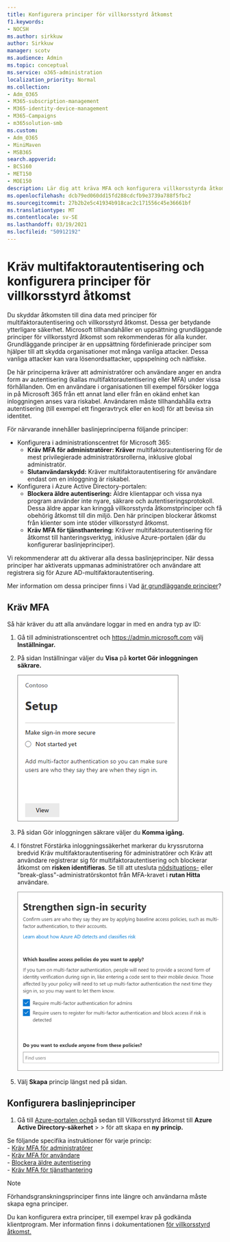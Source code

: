 ```yaml
---
title: Konfigurera principer för villkorsstyrd åtkomst
f1.keywords:
- NOCSH
ms.author: sirkkuw
author: Sirkkuw
manager: scotv
ms.audience: Admin
ms.topic: conceptual
ms.service: o365-administration
localization_priority: Normal
ms.collection:
- Adm_O365
- M365-subscription-management
- M365-identity-device-management
- M365-Campaigns
- m365solution-smb
ms.custom:
- Adm_O365
- MiniMaven
- MSB365
search.appverid:
- BCS160
- MET150
- MOE150
description: Lär dig att kräva MFA och konfigurera villkorsstyrda åtkomstprinciper för Microsoft 365 för företag.
ms.openlocfilehash: dcb79ed060dd15fd288cdcfb9e3739a788f5fbc2
ms.sourcegitcommit: 27b2b2e5c41934b918cac2c171556c45e36661bf
ms.translationtype: MT
ms.contentlocale: sv-SE
ms.lasthandoff: 03/19/2021
ms.locfileid: "50912192"
---
```

# <a name="require-multi-factor-authentication-and-set-up-conditional-access-policies"></a>Kräv multifaktorautentisering och konfigurera principer för villkorsstyrd åtkomst

Du skyddar åtkomsten till dina data med principer för multifaktorautentisering och villkorsstyrd åtkomst. Dessa ger betydande ytterligare säkerhet. Microsoft tillhandahåller en uppsättning grundläggande principer för villkorsstyrd åtkomst som rekommenderas för alla kunder. Grundläggande principer är en uppsättning fördefinierade principer som hjälper till att skydda organisationer mot många vanliga attacker. Dessa vanliga attacker kan vara lösenordsattacker, uppspelning och nätfiske.

De här principerna kräver att administratörer och användare anger en andra form av autentisering (kallas multifaktorautentisering eller MFA) under vissa förhållanden. Om en användare i organisationen till exempel försöker logga in på Microsoft 365 från ett annat land eller från en okänd enhet kan inloggningen anses vara riskabel. Användaren måste tillhandahålla extra autentisering (till exempel ett fingeravtryck eller en kod) för att bevisa sin identitet.

För närvarande innehåller baslinjeprinciperna följande principer:

- Konfigurera i administrationscentret för Microsoft 365:
  - **Kräv MFA för administratörer: Kräver** multifaktorautentisering för de mest privilegierade administratörsrollerna, inklusive global administratör.
  - **Slutanvändarskydd:** Kräver multifaktorautentisering för användare endast om en inloggning är riskabel. 
- Konfigurera i Azure Active Directory-portalen:
  - **Blockera äldre autentisering:** Äldre klientappar och vissa nya program använder inte nyare, säkrare och autentiseringsprotokoll. Dessa äldre appar kan kringgå villkorsstyrda åtkomstprinciper och få obehörig åtkomst till din miljö. Den här principen blockerar åtkomst från klienter som inte stöder villkorsstyrd åtkomst. 
  - **Kräv MFA för tjänsthantering:** Kräver multifaktorautentisering för åtkomst till hanteringsverktyg, inklusive Azure-portalen (där du konfigurerar baslinjeprinciper).

Vi rekommenderar att du aktiverar alla dessa baslinjeprinciper. När dessa principer har aktiverats uppmanas administratörer och användare att registrera sig för Azure AD-multifaktorautentisering.

Mer information om dessa principer finns i Vad [är grundläggande principer](/azure/active-directory/conditional-access/concept-baseline-protection)?

## <a name="require-mfa"></a>Kräv MFA

Så här kräver du att alla användare loggar in med en andra typ av ID:

1. Gå till administrationscentret och <a href="https://go.microsoft.com/fwlink/p/?linkid=837890" target="_blank">https://admin.microsoft.com</a> välj **Inställningar.**

2. På sidan Inställningar väljer du **Visa** på **kortet Gör inloggningen säkrare.**

    ![Gör inloggningen säkrare.](../media/setupmfa.png)
3. På sidan Gör inloggningen säkrare väljer du **Komma igång.**

4. I fönstret Förstärka inloggningssäkerhet markerar du kryssrutorna bredvid Kräv multifaktorautentisering för administratörer och Kräv att användare registrerar sig för multifaktorautentisering och blockerar åtkomst om **risken identifieras**. 
    Se till att utesluta [nödsituations-](m365-campaigns-protect-admin-accounts.md#create-an-emergency-admin-account) eller "break-glass"-administratörskontot från MFA-kravet i **rutan Hitta** användare.

    ![Förstärka säkerhetssidan.](../media/requiremfa.png)

5. Välj **Skapa** princip längst ned på sidan.

## <a name="set-up-baseline-policies"></a>Konfigurera baslinjeprinciper

1. Gå till [Azure-portalen och](https://portal.azure.com)gå sedan till Villkorsstyrd åtkomst till **Azure Active Directory-säkerhet** \>  \>  för att skapa en **ny princip.**

Se följande specifika instruktioner för varje princip: <br>
    - [Kräv MFA för administratörer](/azure/active-directory/conditional-access/howto-baseline-protect-administrators) <br>
    - [Kräv MFA för användare](/azure/active-directory/conditional-access/howto-baseline-protect-end-users) <br>
    - [Blockera äldre autentisering](/azure/active-directory/conditional-access/howto-baseline-protect-legacy-auth) <br>
    - [Kräv MFA för tjänsthantering](/azure/active-directory/conditional-access/howto-baseline-protect-azure)

> [!NOTE]
> Förhandsgranskningsprinciper finns inte längre och användarna måste skapa egna principer.

Du kan konfigurera extra principer, till exempel krav på godkända klientprogram. Mer information finns i dokumentationen [för villkorsstyrd åtkomst.](/azure/active-directory/conditional-access/)
